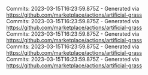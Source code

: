 Commits: 2023-03-15T16:23:59.875Z - Generated via https://github.com/marketplace/actions/artificial-grass
<br>
Commits: 2023-03-15T16:23:59.875Z - Generated via https://github.com/marketplace/actions/artificial-grass
<br>
Commits: 2023-03-15T16:23:59.875Z - Generated via https://github.com/marketplace/actions/artificial-grass
<br>
Commits: 2023-03-15T16:23:59.875Z - Generated via https://github.com/marketplace/actions/artificial-grass
<br>
Commits: 2023-03-15T16:23:59.875Z - Generated via https://github.com/marketplace/actions/artificial-grass
<br>
